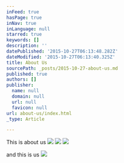 ```yaml
---
inFeed: true
hasPage: true
inNav: true
inLanguage: null
starred: true
keywords: []
description: ''
datePublished: '2015-10-27T06:13:48.282Z'
dateModified: '2015-10-27T06:13:40.325Z'
title: About Us
sourcePath: _posts/2015-10-27-about-us.md
published: true
authors: []
publisher:
  name: null
  domain: null
  url: null
  favicon: null
url: about-us/index.html
_type: Article

---
```

This is about us
![](https://the-grid-user-content.s3-us-west-2.amazonaws.com/0d3870b8-42cf-43d9-8386-f2483098a855.jpg)
![](https://the-grid-user-content.s3-us-west-2.amazonaws.com/e5da75f2-94f9-4cd4-a967-82e63628eb7c.jpg)
![](https://the-grid-user-content.s3-us-west-2.amazonaws.com/be99c1fe-d1fb-4873-86c4-e48b33345e02.jpg)

and this is us
![](https://the-grid-user-content.s3-us-west-2.amazonaws.com/7ed2cf0b-646d-466d-8241-1ee0f9dc2334.jpg)